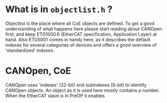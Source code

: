 # What is in `objectlist.h` ?
Objectlist is the place where all CoE objects are defined. To get a good understanding of what happens here please start reading about CANOpen first, and keep ETG1000.6 (EtherCAT specification, Application Layer) at hand. Also ETG5001 comes in handy here, as it describes the default indexes for several categories of devices and offers a good overview of 'standardized' indexes. 

# CANOpen, CoE
CANOpen uses 'indexes' (32-bit) and subindexes (8-bit) to identify CANOpen objects. An object as it is used here mostly contains a number. 
When the EtherCAT slave is in PreOP it enables 

